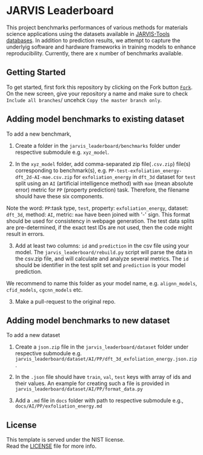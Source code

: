 

[LICENSE]: https://github.com/usnistgov/jarvis/blob/master/LICENSE.rst

# JARVIS Leaderboard
This project benchmarks performances of various methods for materials science applications using the datasets available in [JARVIS-Tools databases](https://jarvis-tools.readthedocs.io/en/master/databases.html).
In addition to prediction results, we attempt to capture the underlyig software and hardware frameworks in training models to enhance reproducibility.
Currently, there are  x number of benchmarks available.




## Getting Started

To get started, first fork this repository by clicking on the Fork button [`Fork`](https://github.com/knc6/jarvis_leaderboard/fork). 
On the new screen, give your repository a name and make sure to check `Include all branches`/ uncehck `Copy the master branch only`. 





## Adding model benchmarks to existing dataset
To add a new benchmark, 

1) Create a folder in the `jarvis_leaderboard/benchmarks` folder under respective submodule e.g. `xyz_model`. 

2) In the `xyz_model` folder, add comma-separated zip file(`.csv.zip`) file(s) corresponding to benchmark(s), 
e.g. `PP-test-exfoliation_energy-dft_2d-AI-mae.csv.zip` for `exfoliation_energy` in `dft_3d` dataset for `test` split using an `AI` (artificial intelligence method) with 
`mae` (mean absolute error) metric for `PP` (property prediction) task. Therefore, the filename should have these six components. 

Note the word: `PP`:task type, `test`, property: `exfoliation_energy`, dataset: `dft_3d`, method: `AI`, metric: `mae`
have been joined with '-' sign. This format should be used for consistency in webpage generation.
The test data splits are pre-determined, if the exact test IDs are not used, then the code might result in errors. 


3) Add at least two columns: `id` and `prediction` in the csv file using your model. The `jarvis_leaderboard/rebuild.py` script will parse the data in the csv.zip file, and
will calculate and analyze several metrics. The `id `should be identifier in the test split set and `prediction` is your model prediction.

We recommend to name this folder as your model name, e.g. `alignn_models`, `cfid_models`, `cgcnn_models` etc. 

3) Make a pull-request to the original repo.

## Adding model benchmarks to new dataset
To add a new dataset

1) Create a `json.zip` file in the `jarvis_leaderboard/dataset` folder under respective submodule e.g. `jarvis_leaderboard/dataset/AI/PP/dft_3d_exfoliation_energy.json.zip`.

2) In the `.json` file should have `train`, `val`, `test` keys with array of ids and their values. An example for creating such a file is provided in `jarvis_leaderboard/dataset/AI/PP/format_data.py` 

3) Add a `.md` file in `docs` folder with path to respective submodule e.g., `docs/AI/PP/exfoliation_energy.md` 
## License
This template is served under the NIST license.  
Read the [LICENSE] file for more info.
